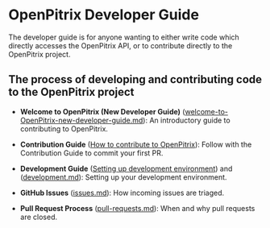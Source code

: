 # OpenPitrix Developer Guide

The developer guide is for anyone wanting to either write code which directly accesses the
OpenPitrix API, or to contribute directly to the OpenPitrix project.


## The process of developing and contributing code to the OpenPitrix project

* **Welcome to OpenPitrix (New Developer Guide)**
  ([welcome-to-OpenPitrix-new-developer-guide.md](welcome-to-OpenPitrix-new-developer-guide.md)):
  An introductory guide to contributing to OpenPitrix.

* **Contribution Guide** ([How to contribute to OpenPitrix](https://docs.openpitrix.io/v0.3/zh-CN/contribution/contribution-guide/)): Follow with the Contribution Guide to commit your first PR.

* **Development Guide** ([Setting up development environment](https://docs.openpitrix.io/v0.3/zh-CN/contribution/set-up-env/)) and ([development.md](development.md)): Setting up your development environment.

* **GitHub Issues** ([issues.md](https://github.com/openpitrix/openpitrix/issues)): How incoming issues are triaged.

* **Pull Request Process** ([pull-requests.md](pull-requests.md)): When and why pull requests are closed.





